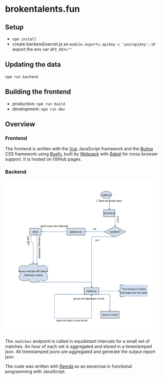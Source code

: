 # brokentalents.fun

## Setup

 * `npm install`
 * create backend/secret.js as `module.exports.apikey = 'yourapikey';` or export the env var `API_KEY=""`

## Updating the data

`npm run backend`

## Building the frontend

 * production: `npm run build`
 * development: `npm run dev`

## Overview

### Frontend

The frontend is written with the [Vue](https://vuejs.org) JavaScript framework and the [Bulma](https://bulma.io) CSS framework using [Buefy](https://buefy.github.io), built by [Webpack](https://webpack.js.org) with [Babel](https://babeljs.io) for cross browser support. It is hosted on GitHub pages.

### Backend

![backend flowchart](assets/backend-flow.png)

The `/matches` endpoint is called in equidistant intervals for a small set of matches. An hour of each set is aggregated and stored in a timestamped json. All timestamped jsons are aggregated and generate the output report json.

The code was written with [Ramda](https://ramdajs.com) as an excercise in functional programming with JavaScript.
